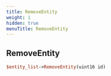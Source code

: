 ```yaml
---
title: RemoveEntity
weight: 1
hidden: true
menuTitle: RemoveEntity
---
```

## RemoveEntity
```perl
$entity_list->RemoveEntity(uint16 id)
```